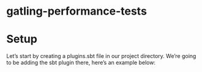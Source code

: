 # gatling-performance-tests

# Setup
Let’s start by creating a plugins.sbt file in our project directory. We’re going to be adding the sbt plugin there, here’s an example below:
